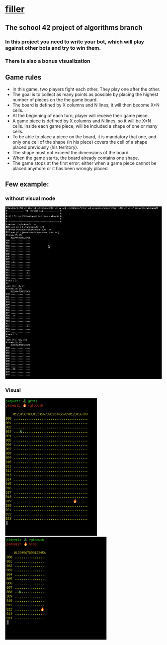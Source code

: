 # [filler](https://github.com/Dude-Rocker/resources/blob/master/filler/filler.pdf)
## The school 42 project of algorithms branch
### In this project you need to write your bot, which will play against other bots and try to win them.
### There is also a bonus visualization
## Game rules
* In this game, two players fight each other. They play one after the other.
* The goal is to collect as many points as possible by placing the highest number of pieces on the the game board.
* The board is defined by X columns and N lines, it will then become X*N cells.
* At the beginning of each turn, player will receive their game piece.
* A game piece is defined by X columns and N lines, so it will be X*N cells. Inside each game piece, will be included a shape of one or many cells.
* To be able to place a piece on the board, it is mandatory that one, and only one cell of the shape (in his piece) covers the cell of a shape placed previously (his territory).
* The shape must not exceed the dimensions of the board
* When the game starts, the board already contains one shape.
* The game stops at the first error: either when a game piece cannot be placed anymore or it has been wrongly placed.

## Few example:

### without visual mode

![without visual](https://github.com/Dude-Rocker/resources/blob/master/filler/vgladuhs_vs_carli.gif)

### Visual

![Visual](https://github.com/Dude-Rocker/resources/blob/master/filler/grati_vs_vgladush.gif)
![Visual](https://github.com/Dude-Rocker/resources/blob/master/filler/vgladush_vs_hcao.gif)
